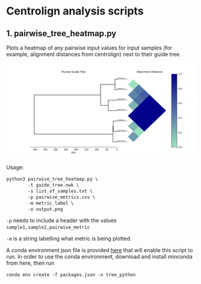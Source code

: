 # Centrolign analysis scripts

## 1. pairwise_tree_heatmap.py

Plots a heatmap of any pairwise input values for input samples (for example, alignment distances from centrolign) next to their guide tree.

![tree](pics/tree_heatmap.png)

Usage:
```
python3 pairwise_tree_heatmap.py \
        -t guide_tree.nwk \
        -s list_of_samples.txt \
        -p pairwise_metrics.csv \
        -m metric_label \
        -o output.png
```

`-p` needs to include a header with the values `sample1,sample2,pairwise_metric`

`-m` is a string labelling what metric is being plotted.

A conda environment json file is provided [here](https://github.com/miramastoras/centrolign_analysis/tree/main/conda/tree_heatmap/packages.json) that will enable this script to run. In order to use the conda environment, download and install minconda from here, then run

```
conda env create -f packages.json -n tree_python
```
